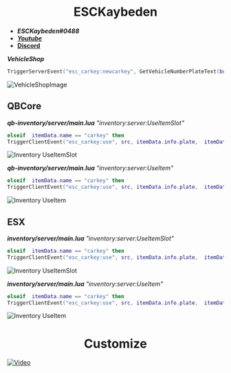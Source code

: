 <div align="center">
  <h1>ESCKaybeden</h1>
</div>

- **_ESCKaybeden#0488_**
- [**_Youtube_**](https://www.youtube.com/channel/UCwmyBjDNow69-4A2jCRe4Sg)
- [**Discord**](https://discord.gg/2drcthqyAF)


 **_VehicleShop_** 
```lua
TriggerServerEvent("esc_carkey:newcarkey", GetVehicleNumberPlateText(buycar), data.model)
```
<img align="center" alt="VehicleShopImage" src="https://cdn.discordapp.com/attachments/959996073882050610/959997496153763870/carkey-trig.png"/>


## QBCore

 **_qb-inventory/server/main.lua_**  *_"inventory:server:UseItemSlot"_*
```lua
elseif	itemData.name == "carkey" then
TriggerClientEvent("esc_carkey:use", src, itemData.info.plate,  itemData.info.model)
```
<img align="center" alt="Inventory UseItemSlot" src="https://cdn.discordapp.com/attachments/912538828630265946/962700611416096818/carkey_qb_server_useslot.png"/>


 **_qb-inventory/server/main.lua_**  *_"inventory:server:UseItem"_*
```lua
elseif	itemData.name == "carkey" then
TriggerClientEvent("esc_carkey:use", src, itemData.info.plate,  itemData.info.model)
```
<img align="center" alt="Inventory UseItem" src="https://cdn.discordapp.com/attachments/912538828630265946/962700714222682172/carkey_qb_server_useitem.png"/>

## ESX

 **_inventory/server/main.lua_**  *_"inventory:server:UseItemSlot"_*
```lua
elseif	itemData.name == "carkey" then
TriggerClientEvent("esc_carkey:use", src, itemData.info.plate,  itemData.info.model)
```
<img align="center" alt="Inventory UseItemSlot" src="https://cdn.discordapp.com/attachments/912538828630265946/962701872819478579/carkey_esx_server_useitemslot.png"/>


 **_inventory/server/main.lua_**  *_"inventory:server:UseItem"_*
```lua
elseif	itemData.name == "carkey" then
TriggerClientEvent("esc_carkey:use", src, itemData.info.plate,  itemData.info.model)
```
<img align="center" alt="Inventory UseItem" src="https://cdn.discordapp.com/attachments/912538828630265946/962701872479744001/carkey_esx_server_useitem.png"/>


<div align="center">
  <h1> Customize </h1>
</div>

[![Video](https://cdn.discordapp.com/attachments/959996073882050610/959996154622398534/carkey.png)](https://www.youtube.com/watch?v=e28gst7Hptk "Video")

